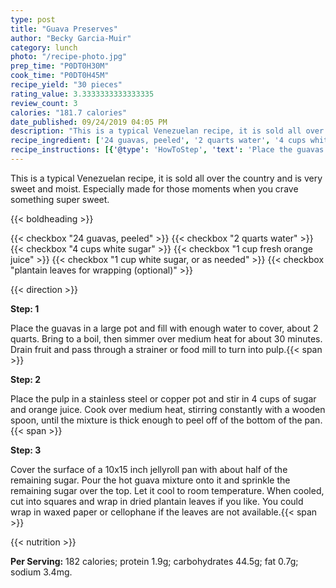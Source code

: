 ```yaml
---
type: post
title: "Guava Preserves"
author: "Becky Garcia-Muir"
category: lunch
photo: "/recipe-photo.jpg"
prep_time: "P0DT0H30M"
cook_time: "P0DT0H45M"
recipe_yield: "30 pieces"
rating_value: 3.3333333333333335
review_count: 3
calories: "181.7 calories"
date_published: 09/24/2019 04:05 PM
description: "This is a typical Venezuelan recipe, it is sold all over the country and is very sweet and moist. Especially made for those moments when you crave something super sweet."
recipe_ingredient: ['24 guavas, peeled', '2 quarts water', '4 cups white sugar', '1 cup fresh orange juice', '1 cup white sugar, or as needed', 'plantain leaves for wrapping (optional)']
recipe_instructions: [{'@type': 'HowToStep', 'text': 'Place the guavas in a large pot and fill with enough water to cover, about 2 quarts. Bring to a boil, then simmer over medium heat for about 30 minutes. Drain fruit and pass through a strainer or food mill to turn into pulp.\n'}, {'@type': 'HowToStep', 'text': 'Place the pulp in a stainless steel or copper pot and stir in 4 cups of sugar and orange juice. Cook over medium heat, stirring constantly with a wooden spoon, until the mixture is thick enough to peel off of the bottom of the pan.\n'}, {'@type': 'HowToStep', 'text': 'Cover the surface of a 10x15 inch jellyroll pan with about half of the remaining sugar. Pour the hot guava mixture onto it and sprinkle the remaining sugar over the top. Let it cool to room temperature. When cooled, cut into squares and wrap in dried plantain leaves if you like. You could wrap in waxed paper or cellophane if the leaves are not available.\n'}]
---
```


This is a typical Venezuelan recipe, it is sold all over the country and is very sweet and moist. Especially made for those moments when you crave something super sweet. 

{{< boldheading >}}

{{< checkbox "24  guavas, peeled" >}}
{{< checkbox "2 quarts water" >}}
{{< checkbox "4 cups white sugar" >}}
{{< checkbox "1 cup fresh orange juice" >}}
{{< checkbox "1 cup white sugar, or as needed" >}}
{{< checkbox "plantain leaves for wrapping (optional)" >}}


{{< direction >}}

**Step: 1**

Place the guavas in a large pot and fill with enough water to cover, about 2 quarts. Bring to a boil, then simmer over medium heat for about 30 minutes. Drain fruit and pass through a strainer or food mill to turn into pulp.{{< span >}}

**Step: 2**

Place the pulp in a stainless steel or copper pot and stir in 4 cups of sugar and orange juice. Cook over medium heat, stirring constantly with a wooden spoon, until the mixture is thick enough to peel off of the bottom of the pan.{{< span >}}

**Step: 3**

Cover the surface of a 10x15 inch jellyroll pan with about half of the remaining sugar. Pour the hot guava mixture onto it and sprinkle the remaining sugar over the top. Let it cool to room temperature. When cooled, cut into squares and wrap in dried plantain leaves if you like. You could wrap in waxed paper or cellophane if the leaves are not available.{{< span >}}

{{< nutrition >}}

**Per Serving:** 182 calories; protein 1.9g; carbohydrates 44.5g; fat 0.7g; sodium 3.4mg.